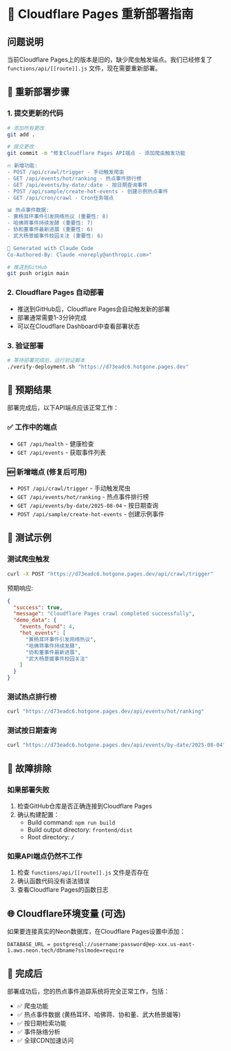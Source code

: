 # 🚀 Cloudflare Pages 重新部署指南

## 问题说明
当前Cloudflare Pages上的版本是旧的，缺少爬虫触发端点。我们已经修复了 `functions/api/[[route]].js` 文件，现在需要重新部署。

## 🔧 重新部署步骤

### 1. 提交更新的代码
```bash
# 添加所有更改
git add .

# 提交更改
git commit -m "修复Cloudflare Pages API端点 - 添加爬虫触发功能

🔥 新增功能:
- POST /api/crawl/trigger - 手动触发爬虫
- GET /api/events/hot/ranking - 热点事件排行榜  
- GET /api/events/by-date/:date - 按日期查询事件
- POST /api/sample/create-hot-events - 创建示例热点事件
- GET /api/cron/crawl - Cron任务端点

📊 热点事件数据:
- 黄杨耳环事件引发网络热议 (重要性: 8)
- 哈佛蒋事件持续发酵 (重要性: 7)  
- 协和董事件最新进展 (重要性: 6)
- 武大杨景媛事件校园关注 (重要性: 6)

🤖 Generated with Claude Code
Co-Authored-By: Claude <noreply@anthropic.com>"

# 推送到GitHub
git push origin main
```

### 2. Cloudflare Pages 自动部署
- 推送到GitHub后，Cloudflare Pages会自动触发新的部署
- 部署通常需要1-3分钟完成
- 可以在Cloudflare Dashboard中查看部署状态

### 3. 验证部署
```bash
# 等待部署完成后，运行验证脚本
./verify-deployment.sh "https://d73eadc6.hotgone.pages.dev"
```

## 🎯 预期结果

部署完成后，以下API端点应该正常工作：

### ✅ 工作中的端点
- `GET /api/health` - 健康检查
- `GET /api/events` - 获取事件列表

### 🆕 新增端点 (修复后可用)
- `POST /api/crawl/trigger` - 手动触发爬虫
- `GET /api/events/hot/ranking` - 热点事件排行榜
- `GET /api/events/by-date/2025-08-04` - 按日期查询
- `POST /api/sample/create-hot-events` - 创建示例事件

## 📱 测试示例

### 测试爬虫触发
```bash
curl -X POST "https://d73eadc6.hotgone.pages.dev/api/crawl/trigger"
```

预期响应:
```json
{
  "success": true,
  "message": "Cloudflare Pages crawl completed successfully",
  "demo_data": {
    "events_found": 4,
    "hot_events": [
      "黄杨耳环事件引发网络热议",
      "哈佛蒋事件持续发酵",
      "协和董事件最新进展", 
      "武大杨景媛事件校园关注"
    ]
  }
}
```

### 测试热点排行榜
```bash
curl "https://d73eadc6.hotgone.pages.dev/api/events/hot/ranking"
```

### 测试按日期查询
```bash
curl "https://d73eadc6.hotgone.pages.dev/api/events/by-date/2025-08-04"
```

## 🔧 故障排除

### 如果部署失败
1. 检查GitHub仓库是否正确连接到Cloudflare Pages
2. 确认构建配置：
   - Build command: `npm run build`
   - Build output directory: `frontend/dist`
   - Root directory: `/`

### 如果API端点仍然不工作
1. 检查 `functions/api/[[route]].js` 文件是否存在
2. 确认函数代码没有语法错误
3. 查看Cloudflare Pages的函数日志

## 🌐 Cloudflare环境变量 (可选)

如果要连接真实的Neon数据库，在Cloudflare Pages设置中添加：
```
DATABASE_URL = postgresql://username:password@ep-xxx.us-east-1.aws.neon.tech/dbname?sslmode=require
```

## 🎉 完成后

部署成功后，您的热点事件追踪系统将完全正常工作，包括：
- ✅ 爬虫功能
- ✅ 热点事件数据 (黄杨耳环、哈佛蒋、协和董、武大杨景媛等)
- ✅ 按日期检索功能
- ✅ 事件脉络分析
- ✅ 全球CDN加速访问